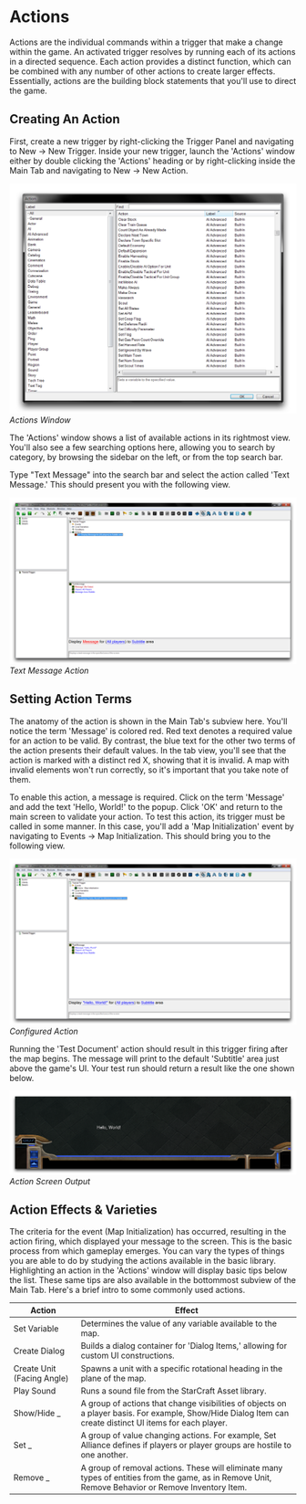 # Actions

Actions are the individual commands within a trigger that make a change within the game. An activated trigger resolves by running each of its actions in a directed sequence. Each action provides a distinct function, which can be combined with any number of other actions to create larger effects. Essentially, actions are the building block statements that you'll use to direct the game.

## Creating An Action

First, create a new trigger by right-clicking the Trigger Panel and navigating to New -\> New Trigger. Inside your new trigger, launch the 'Actions' window either by double clicking the 'Actions' heading or by right-clicking inside the Main Tab and navigating to New -\> New Action.

[![Actions Window](./resources/034_Actions1.png)](./resources/034_Actions1.png)
*Actions Window*

The 'Actions' window shows a list of available actions in its rightmost view. You'll also see a few searching options here, allowing you to search by category, by browsing the sidebar on the left, or from the top search bar.

Type "Text Message" into the search bar and select the action called 'Text Message.' This should present you with the following view.

[![Text Message Action](./resources/034_Actions2.png)](./resources/034_Actions2.png)
*Text Message Action*

## Setting Action Terms

The anatomy of the action is shown in the Main Tab's subview here. You'll notice the term 'Message' is colored red. Red text denotes a required value for an action to be valid. By contrast, the blue text for the other two terms of the action presents their default values. In the tab view, you'll see that the action is marked with a distinct red X, showing that it is invalid. A map with invalid elements won't run correctly, so it's important that you take note of them.

To enable this action, a message is required. Click on the term 'Message' and add the text 'Hello, World\!' to the popup. Click 'OK' and return to the main screen to validate your action. To test this action, its trigger must be called in some manner. In this case, you'll add a 'Map Initialization' event by navigating to Events -\> Map Initialization. This should bring you to the following view.

[![Configured Action](./resources/034_Actions3.png)](./resources/034_Actions3.png)
*Configured Action*

Running the 'Test Document' action should result in this trigger firing after the map begins. The message will print to the default 'Subtitle' area just above the game's UI. Your test run should return a result like the one shown below.

[![Action Screen Output](./resources/034_Actions4.png)](./resources/034_Actions4.png)
*Action Screen Output*

## Action Effects & Varieties

The criteria for the event (Map Initialization) has occurred, resulting in the action firing, which displayed your message to the screen. This is the basic process from which gameplay emerges. You can vary the types of things you are able to do by studying the actions available in the basic library. Highlighting an action in the 'Actions' window will display basic tips below the list. These same tips are also available in the bottommost subview of the Main Tab. Here's a brief intro to some commonly used actions.

| Action                     | Effect                                                                                                                                                     |
| -------------------------- | ---------------------------------------------------------------------------------------------------------------------------------------------------------- |
| Set Variable               | Determines the value of any variable available to the map.                                                                                                 |
| Create Dialog              | Builds a dialog container for 'Dialog Items,' allowing for custom UI constructions.                                                                        |
| Create Unit (Facing Angle) | Spawns a unit with a specific rotational heading in the plane of the map.                                                                                  |
| Play Sound                 | Runs a sound file from the StarCraft Asset library.                                                                                                        |
| Show/Hide \_               | A group of actions that change visibilities of objects on a player basis. For example, Show/Hide Dialog Item can create distinct UI items for each player. |
| Set \_                     | A group of value changing actions. For example, Set Alliance defines if players or player groups are hostile to one another.                               |
| Remove \_                  | A group of removal actions. These will eliminate many types of entities from the game, as in Remove Unit, Remove Behavior or Remove Inventory Item.        |
